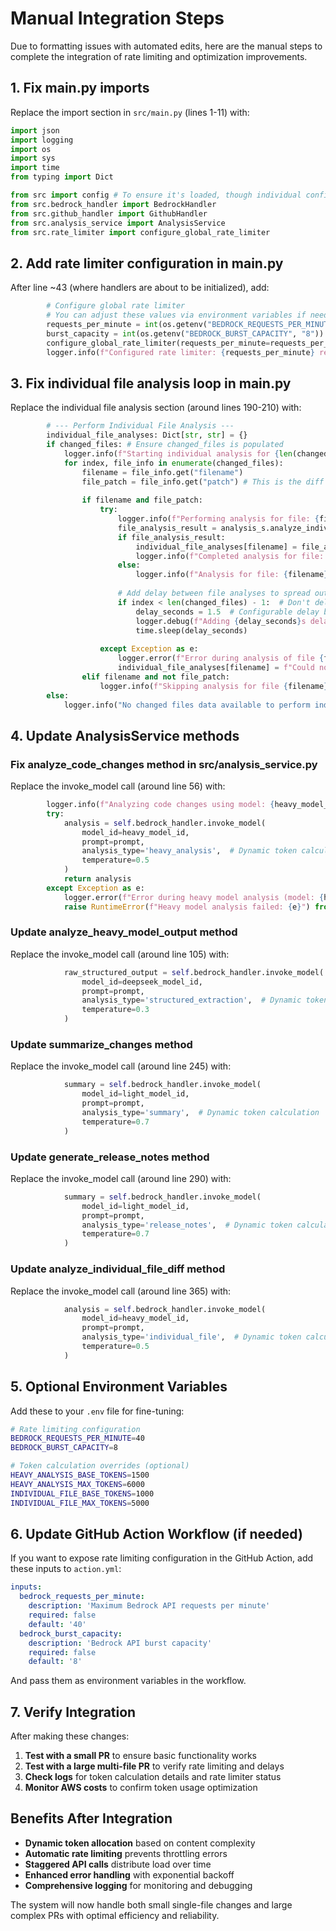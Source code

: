 # Manual Integration Steps

Due to formatting issues with automated edits, here are the manual steps to complete the integration of rate limiting and optimization improvements.

## 1. Fix main.py imports

Replace the import section in `src/main.py` (lines 1-11) with:

```python
import json
import logging
import os
import sys
import time
from typing import Dict

from src import config # To ensure it's loaded, though individual configs are used directly
from src.bedrock_handler import BedrockHandler
from src.github_handler import GithubHandler
from src.analysis_service import AnalysisService
from src.rate_limiter import configure_global_rate_limiter
```

## 2. Add rate limiter configuration in main.py

After line ~43 (where handlers are about to be initialized), add:

```python
        # Configure global rate limiter
        # You can adjust these values via environment variables if needed
        requests_per_minute = int(os.getenv("BEDROCK_REQUESTS_PER_MINUTE", "40"))  # Conservative default
        burst_capacity = int(os.getenv("BEDROCK_BURST_CAPACITY", "8"))
        configure_global_rate_limiter(requests_per_minute=requests_per_minute, burst_capacity=burst_capacity)
        logger.info(f"Configured rate limiter: {requests_per_minute} req/min, burst: {burst_capacity}")
```

## 3. Fix individual file analysis loop in main.py

Replace the individual file analysis section (around lines 190-210) with:

```python
        # --- Perform Individual File Analysis ---
        individual_file_analyses: Dict[str, str] = {}
        if changed_files: # Ensure changed_files is populated
            logger.info(f"Starting individual analysis for {len(changed_files)} changed files...")
            for index, file_info in enumerate(changed_files):
                filename = file_info.get("filename")
                file_patch = file_info.get("patch") # This is the diff for the individual file
                
                if filename and file_patch:
                    try:
                        logger.info(f"Performing analysis for file: {filename} ({index + 1}/{len(changed_files)})")
                        file_analysis_result = analysis_s.analyze_individual_file_diff(file_patch=file_patch, filename=filename)
                        if file_analysis_result:
                            individual_file_analyses[filename] = file_analysis_result
                            logger.info(f"Completed analysis for file: {filename}. Result length: {len(file_analysis_result)}")
                        else:
                            logger.info(f"Analysis for file: {filename} returned no content.")
                        
                        # Add delay between file analyses to spread out API calls
                        if index < len(changed_files) - 1:  # Don't delay after the last file
                            delay_seconds = 1.5  # Configurable delay between file analyses
                            logger.debug(f"Adding {delay_seconds}s delay before analyzing next file")
                            time.sleep(delay_seconds)
                        
                    except Exception as e:
                        logger.error(f"Error during analysis of file {filename}: {e}. This file's analysis will be skipped.")
                        individual_file_analyses[filename] = f"Could not analyze {filename} due to an error: {str(e)}"
                elif filename and not file_patch:
                    logger.info(f"Skipping analysis for file {filename} as it has no patch content (e.g., binary, renamed, or mode change only). ")        
        else:
            logger.info("No changed files data available to perform individual file analysis.")
```

## 4. Update AnalysisService methods

### Fix analyze_code_changes method in src/analysis_service.py

Replace the invoke_model call (around line 56) with:

```python
        logger.info(f"Analyzing code changes using model: {heavy_model_id}")
        try:
            analysis = self.bedrock_handler.invoke_model(
                model_id=heavy_model_id,
                prompt=prompt,
                analysis_type='heavy_analysis',  # Dynamic token calculation
                temperature=0.5  
            )
            return analysis
        except Exception as e:
            logger.error(f"Error during heavy model analysis (model: {heavy_model_id}): {e}")
            raise RuntimeError(f"Heavy model analysis failed: {e}") from e
```

### Update analyze_heavy_model_output method

Replace the invoke_model call (around line 105) with:

```python
            raw_structured_output = self.bedrock_handler.invoke_model(
                model_id=deepseek_model_id,
                prompt=prompt,
                analysis_type='structured_extraction',  # Dynamic token calculation
                temperature=0.3
            )
```

### Update summarize_changes method

Replace the invoke_model call (around line 245) with:

```python
            summary = self.bedrock_handler.invoke_model(
                model_id=light_model_id,
                prompt=prompt,
                analysis_type='summary',  # Dynamic token calculation
                temperature=0.7
            )
```

### Update generate_release_notes method

Replace the invoke_model call (around line 290) with:

```python
            summary = self.bedrock_handler.invoke_model(
                model_id=light_model_id,
                prompt=prompt,
                analysis_type='release_notes',  # Dynamic token calculation
                temperature=0.7
            )
```

### Update analyze_individual_file_diff method

Replace the invoke_model call (around line 365) with:

```python
            analysis = self.bedrock_handler.invoke_model(
                model_id=heavy_model_id,
                prompt=prompt,
                analysis_type='individual_file',  # Dynamic token calculation
                temperature=0.5  
            )
```

## 5. Optional Environment Variables

Add these to your `.env` file for fine-tuning:

```bash
# Rate limiting configuration
BEDROCK_REQUESTS_PER_MINUTE=40
BEDROCK_BURST_CAPACITY=8

# Token calculation overrides (optional)
HEAVY_ANALYSIS_BASE_TOKENS=1500
HEAVY_ANALYSIS_MAX_TOKENS=6000
INDIVIDUAL_FILE_BASE_TOKENS=1000
INDIVIDUAL_FILE_MAX_TOKENS=5000
```

## 6. Update GitHub Action Workflow (if needed)

If you want to expose rate limiting configuration in the GitHub Action, add these inputs to `action.yml`:

```yaml
inputs:
  bedrock_requests_per_minute:
    description: 'Maximum Bedrock API requests per minute'
    required: false
    default: '40'
  bedrock_burst_capacity:
    description: 'Bedrock API burst capacity'
    required: false
    default: '8'
```

And pass them as environment variables in the workflow.

## 7. Verify Integration

After making these changes:

1. **Test with a small PR** to ensure basic functionality works
2. **Test with a large multi-file PR** to verify rate limiting and delays
3. **Check logs** for token calculation details and rate limiter status
4. **Monitor AWS costs** to confirm token usage optimization

## Benefits After Integration

- **Dynamic token allocation** based on content complexity
- **Automatic rate limiting** prevents throttling errors
- **Staggered API calls** distribute load over time
- **Enhanced error handling** with exponential backoff
- **Comprehensive logging** for monitoring and debugging

The system will now handle both small single-file changes and large complex PRs with optimal efficiency and reliability. 